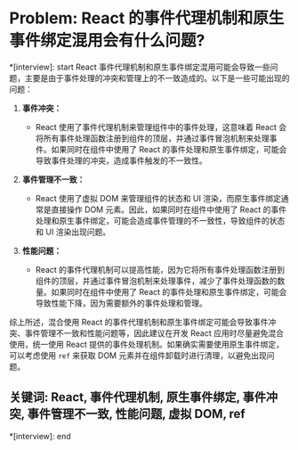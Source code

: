 # Problem: React 的事件代理机制和原生事件绑定混用会有什么问题?

*[interview]: start
React 事件代理机制和原生事件绑定混用可能会导致一些问题，主要是由于事件处理的冲突和管理上的不一致造成的。以下是一些可能出现的问题：

1. **事件冲突：**
   - React 使用了事件代理机制来管理组件中的事件处理，这意味着 React 会将所有事件处理函数注册到组件的顶层，并通过事件冒泡机制来处理事件。如果同时在组件中使用了 React 的事件处理和原生事件绑定，可能会导致事件处理的冲突，造成事件触发的不一致性。

2. **事件管理不一致：**
   - React 使用了虚拟 DOM 来管理组件的状态和 UI 渲染，而原生事件绑定通常是直接操作 DOM 元素。因此，如果同时在组件中使用了 React 的事件处理和原生事件绑定，可能会造成事件管理的不一致性，导致组件的状态和 UI 渲染出现问题。

3. **性能问题：**
   - React 的事件代理机制可以提高性能，因为它将所有事件处理函数注册到组件的顶层，并通过事件冒泡机制来处理事件，减少了事件处理函数的数量。如果同时在组件中使用了 React 的事件处理和原生事件绑定，可能会导致性能下降，因为需要额外的事件处理和管理。

综上所述，混合使用 React 的事件代理机制和原生事件绑定可能会导致事件冲突、事件管理不一致和性能问题等，因此建议在开发 React 应用时尽量避免混合使用，统一使用 React 提供的事件处理机制。如果确实需要使用原生事件绑定，可以考虑使用 `ref` 来获取 DOM 元素并在组件卸载时进行清理，以避免出现问题。

##  关键词: React, 事件代理机制, 原生事件绑定, 事件冲突, 事件管理不一致, 性能问题, 虚拟 DOM, ref
*[interview]: end
